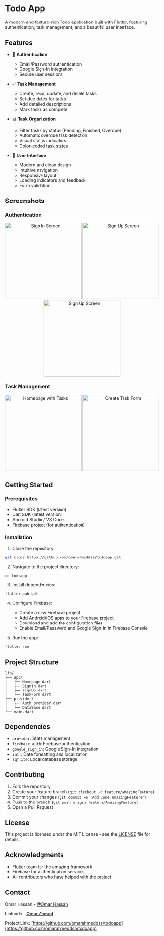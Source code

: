 # Todo App

A modern and feature-rich Todo application built with Flutter, featuring authentication, task management, and a beautiful user interface.

## Features

- 🔐 **Authentication**

  - Email/Password authentication
  - Google Sign-In integration
  - Secure user sessions

- ✅ **Task Management**

  - Create, read, update, and delete tasks
  - Set due dates for tasks
  - Add detailed descriptions
  - Mark tasks as complete

- 📊 **Task Organization**

  - Filter tasks by status (Pending, Finished, Overdue)
  - Automatic overdue task detection
  - Visual status indicators
  - Color-coded task states

- 🎨 **User Interface**
  - Modern and clean design
  - Intuitive navigation
  - Responsive layout
  - Loading indicators and feedback
  - Form validation

## Screenshots

### Authentication

<div align="center">
  <img src="screenshots/signin.png" alt="Sign In Screen" width="250"/>
  <img src="screenshots/signup.png" alt="Sign Up Screen" width="250"/>
  <img src="screenshots/googlesigin.png" alt="Sign Up Screen" width="250"/>
</div>

### Task Management

<div align="center">
  <img src="screenshots/Homepage.png" alt="Homepage with Tasks" width="250"/>
  <img src="screenshots/Taskform.png" alt="Create Task Form" width="250"/>
</div>

## Getting Started

### Prerequisites

- Flutter SDK (latest version)
- Dart SDK (latest version)
- Android Studio / VS Code
- Firebase project (for authentication)

### Installation

1. Clone the repository:

```bash
git clone https://github.com/omarahmeddsa/todoapp.git
```

2. Navigate to the project directory:

```bash
cd todoapp
```

3. Install dependencies:

```bash
flutter pub get
```

4. Configure Firebase:

   - Create a new Firebase project
   - Add Android/iOS apps to your Firebase project
   - Download and add the configuration files
   - Enable Email/Password and Google Sign-In in Firebase Console

5. Run the app:

```bash
flutter run
```

## Project Structure

```
lib/
├── app/
│   ├── Homepage.dart
│   ├── SignIn.dart
│   ├── SignUp.dart
│   └── TaskForm.dart
├── provider/
│   ├── Auth_provider.dart
│   └── DataBase.dart
└── main.dart
```

## Dependencies

- `provider`: State management
- `firebase_auth`: Firebase authentication
- `google_sign_in`: Google Sign-In integration
- `intl`: Date formatting and localization
- `sqflite`: Local database storage

## Contributing

1. Fork the repository
2. Create your feature branch (`git checkout -b feature/AmazingFeature`)
3. Commit your changes (`git commit -m 'Add some AmazingFeature'`)
4. Push to the branch (`git push origin feature/AmazingFeature`)
5. Open a Pull Request

## License

This project is licensed under the MIT License - see the [LICENSE](LICENSE) file for details.

## Acknowledgments

- Flutter team for the amazing framework
- Firebase for authentication services
- All contributors who have helped with the project

## Contact

Omar Hassan - [@Omar Hassan](https://github.com/omarahmeddsa)

LinkedIn - [Omar Ahmed](https://www.linkedin.com/in/omar-ahmed-a769b9203)

Project Link: [https://github.com/omarahmeddsa/todoapp](https://github.com/omarahmeddsa/todoapp)
